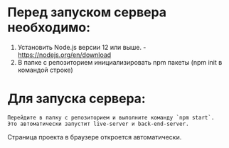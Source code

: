 # Перед запуском сервера необходимо:

1) Установить Node.js версии 12 или выше. - https://nodejs.org/en/download
2) В папке с репозиторием инициализировать npm пакеты (npm init в командой строке)

# Для запуска сервера:
``````
Перейдите в папку с репозиторием и выполните команду `npm start`.
Это автоматически запустит live-server и back-end-server. 
``````
Страница проекта в браузере откроется автоматически.
